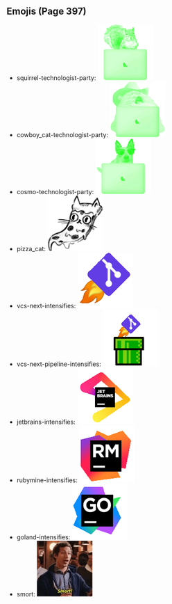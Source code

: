 
## Emojis (Page 397)

* squirrel-technologist-party: ![squirrel-technologist-party](output/squirrel-technologist-party.gif)
* cowboy_cat-technologist-party: ![cowboy_cat-technologist-party](output/cowboy_cat-technologist-party.gif)
* cosmo-technologist-party: ![cosmo-technologist-party](output/cosmo-technologist-party.gif)
* pizza_cat: ![pizza_cat](output/pizza_cat.jpg)
* vcs-next-intensifies: ![vcs-next-intensifies](output/vcs-next-intensifies.gif)
* vcs-next-pipeline-intensifies: ![vcs-next-pipeline-intensifies](output/vcs-next-pipeline-intensifies.gif)
* jetbrains-intensifies: ![jetbrains-intensifies](output/jetbrains-intensifies.gif)
* rubymine-intensifies: ![rubymine-intensifies](output/rubymine-intensifies.gif)
* goland-intensifies: ![goland-intensifies](output/goland-intensifies.gif)
* smort: ![smort](output/smort.jpg)
